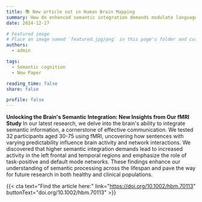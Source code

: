 ```yaml
---
title: 📚 New article out in Human Brain Mapping
summary: How do enhanced semantic integration demands modulate language-specific and domain general-neural networks? Our new article now out in HBM sheds some light on network interactions in the brain!
date: 2024-12-27

# Featured image
# Place an image named `featured.jpg/png` in this page's folder and customize its options here.
authors:
  - admin

tags:
  - Semantic cognition
  - New Paper

reading_time: false
share: false

profile: false
---
```


**Unlocking the Brain's Semantic Integration: New Insights from Our fMRI Study**
In our latest research, we delve into the brain's ability to integrate semantic information, a cornerstone of effective communication. We tested 32 participants aged 30-75 using fMRI, uncovering how sentences with varying predictability influence brain activity and network interactions. We discovered that higher semantic integration demands lead to increased activity in the left frontal and temporal regions and emphasize the role of task-positive and default mode networks. These findings enhance our understanding of semantic processing across the lifespan and pave the way for future research in both healthy and clinical populations.

{{< cta text="Find the article here:" link="https://doi.org/10.1002/hbm.70113" buttonText="doi.org/10.1002/hbm.70113" >}}